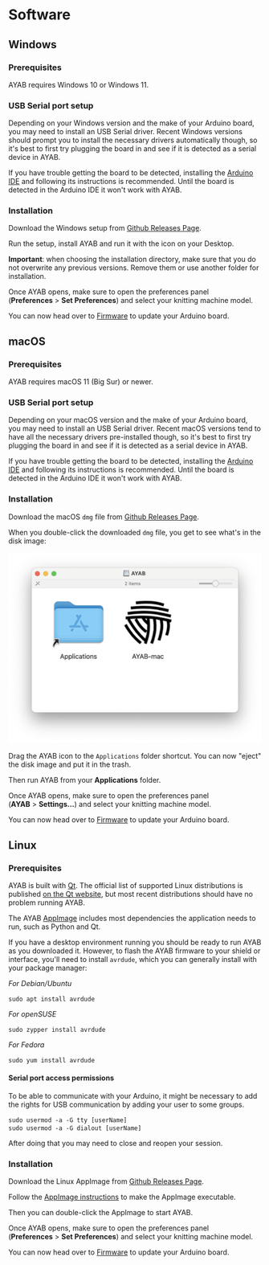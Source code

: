 # Software

## Windows

### Prerequisites

AYAB requires Windows 10 or Windows 11.

### USB Serial port setup

Depending on your Windows version and the make of your Arduino board, you may need to install an USB Serial driver. Recent Windows versions should prompt you to install the necessary drivers automatically though, so it's best to first try plugging the board in and see if it is detected as a serial device in AYAB.

If you have trouble getting the board to be detected, installing the [Arduino IDE](https://www.arduino.cc/en/software) and following its instructions is recommended. Until the board is detected in the Arduino IDE it won't work with AYAB.

### Installation

Download the Windows setup from [Github Releases Page](https://github.com/AllYarnsAreBeautiful/ayab-desktop/releases/tag/1.0.0).

Run the setup, install AYAB and run it with the icon on your Desktop.

**Important**: when choosing the installation directory, make sure that you do not overwrite any previous versions. Remove them or use another folder for installation.

Once AYAB opens, make sure to open the preferences panel (**Preferences** > **Set Preferences**) and select your knitting machine model.

You can now head over to [Firmware](./firmware.md) to update your Arduino board.

## macOS

### Prerequisites

AYAB requires macOS 11 (Big Sur) or newer.

### USB Serial port setup

Depending on your macOS version and the make of your Arduino board, you may need to install an USB Serial driver. Recent macOS versions tend to have
all the necessary drivers pre-installed though, so it's best to first try plugging the board in and see if it is detected as a serial device in AYAB.

If you have trouble getting the board to be detected, installing the [Arduino IDE](https://www.arduino.cc/en/software) and following its instructions is recommended. Until the board is detected in the Arduino IDE it won't work with AYAB.

### Installation

Download the macOS `dmg` file from [Github Releases Page](https://github.com/AllYarnsAreBeautiful/ayab-desktop/releases/tag/1.0.0). 

When you double-click the downloaded `dmg` file, you get to see what's in the disk image:

![](../img/macos/ayab-dmg-contents.png)

Drag the AYAB icon to the `Applications` folder shortcut. You can now "eject" the disk image and put it in the trash.

Then run AYAB from your **Applications** folder.

Once AYAB opens, make sure to open the preferences panel (**AYAB** > **Settings…**) and select your knitting machine model.

You can now head over to [Firmware](./firmware.md) to update your Arduino board.

## Linux

### Prerequisites

AYAB is built with [Qt](https://www.qt.io). The official list of supported Linux distributions is published [on the Qt website](https://doc.qt.io/qt-6/linux.html#supported-configurations), but most recent distributions should have no problem running AYAB.

The AYAB [AppImage](https://appimage.org) includes most dependencies the application needs to run, such as Python and Qt.

If you have a desktop environment running you should be ready to run AYAB as you downloaded it. However, to flash the AYAB firmware to your shield or interface, you'll need to install `avrdude`, which you can generally install with your package manager:

*For Debian/Ubuntu*

    sudo apt install avrdude

*For openSUSE*

    sudo zypper install avrdude

*For Fedora*

    sudo yum install avrdude

#### Serial port access permissions

To be able to communicate with your Arduino, it might be necessary to add the rights for USB communication by adding your user to some groups.

    sudo usermod -a -G tty [userName]
    sudo usermod -a -G dialout [userName]

After doing that you may need to close and reopen your session.

### Installation

Download the Linux AppImage from [Github Releases Page](https://github.com/AllYarnsAreBeautiful/ayab-desktop/releases/tag/1.0.0). 

Follow the [AppImage instructions](https://docs.appimage.org/introduction/quickstart.html#how-to-run-an-appimage) to make the AppImage executable.

Then you can double-click the AppImage to start AYAB.

Once AYAB opens, make sure to open the preferences panel (**Preferences** > **Set Preferences**) and select your knitting machine model.

You can now head over to [Firmware](./firmware.md) to update your Arduino board.
